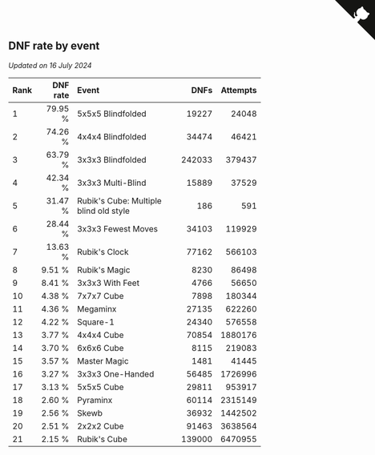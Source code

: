 ## DNF rate by event

*Updated on 16 July 2024*

| Rank | DNF rate | Event | DNFs | Attempts |
| :--- | ---: | :--- | ---: | ---: |
| 1 | 79.95 % | 5x5x5 Blindfolded | 19227 | 24048 |
| 2 | 74.26 % | 4x4x4 Blindfolded | 34474 | 46421 |
| 3 | 63.79 % | 3x3x3 Blindfolded | 242033 | 379437 |
| 4 | 42.34 % | 3x3x3 Multi-Blind | 15889 | 37529 |
| 5 | 31.47 % | Rubik's Cube: Multiple blind old style | 186 | 591 |
| 6 | 28.44 % | 3x3x3 Fewest Moves | 34103 | 119929 |
| 7 | 13.63 % | Rubik's Clock | 77162 | 566103 |
| 8 | 9.51 % | Rubik's Magic | 8230 | 86498 |
| 9 | 8.41 % | 3x3x3 With Feet | 4766 | 56650 |
| 10 | 4.38 % | 7x7x7 Cube | 7898 | 180344 |
| 11 | 4.36 % | Megaminx | 27135 | 622260 |
| 12 | 4.22 % | Square-1 | 24340 | 576558 |
| 13 | 3.77 % | 4x4x4 Cube | 70854 | 1880176 |
| 14 | 3.70 % | 6x6x6 Cube | 8115 | 219083 |
| 15 | 3.57 % | Master Magic | 1481 | 41445 |
| 16 | 3.27 % | 3x3x3 One-Handed | 56485 | 1726996 |
| 17 | 3.13 % | 5x5x5 Cube | 29811 | 953917 |
| 18 | 2.60 % | Pyraminx | 60114 | 2315149 |
| 19 | 2.56 % | Skewb | 36932 | 1442502 |
| 20 | 2.51 % | 2x2x2 Cube | 91463 | 3638564 |
| 21 | 2.15 % | Rubik's Cube | 139000 | 6470955 |


<a href="https://github.com/JustinTimeCuber/wca_statistics" class="github-corner" aria-label="View source on Github"><svg width="80" height="80" viewBox="0 0 250 250" style="fill:#151513; color:#fff; position: absolute; top: 0; border: 0; right: 0;" aria-hidden="true"><path d="M0,0 L115,115 L130,115 L142,142 L250,250 L250,0 Z"></path><path d="M128.3,109.0 C113.8,99.7 119.0,89.6 119.0,89.6 C122.0,82.7 120.5,78.6 120.5,78.6 C119.2,72.0 123.4,76.3 123.4,76.3 C127.3,80.9 125.5,87.3 125.5,87.3 C122.9,97.6 130.6,101.9 134.4,103.2" fill="currentColor" style="transform-origin: 130px 106px;" class="octo-arm"></path><path d="M115.0,115.0 C114.9,115.1 118.7,116.5 119.8,115.4 L133.7,101.6 C136.9,99.2 139.9,98.4 142.2,98.6 C133.8,88.0 127.5,74.4 143.8,58.0 C148.5,53.4 154.0,51.2 159.7,51.0 C160.3,49.4 163.2,43.6 171.4,40.1 C171.4,40.1 176.1,42.5 178.8,56.2 C183.1,58.6 187.2,61.8 190.9,65.4 C194.5,69.0 197.7,73.2 200.1,77.6 C213.8,80.2 216.3,84.9 216.3,84.9 C212.7,93.1 206.9,96.0 205.4,96.6 C205.1,102.4 203.0,107.8 198.3,112.5 C181.9,128.9 168.3,122.5 157.7,114.1 C157.9,116.9 156.7,120.9 152.7,124.9 L141.0,136.5 C139.8,137.7 141.6,141.9 141.8,141.8 Z" fill="currentColor" class="octo-body"></path></svg></a><style>.github-corner:hover .octo-arm{animation:octocat-wave 560ms ease-in-out}@keyframes octocat-wave{0%,100%{transform:rotate(0)}20%,60%{transform:rotate(-25deg)}40%,80%{transform:rotate(10deg)}}@media (max-width:500px){.github-corner:hover .octo-arm{animation:none}.github-corner .octo-arm{animation:octocat-wave 560ms ease-in-out}}</style>
